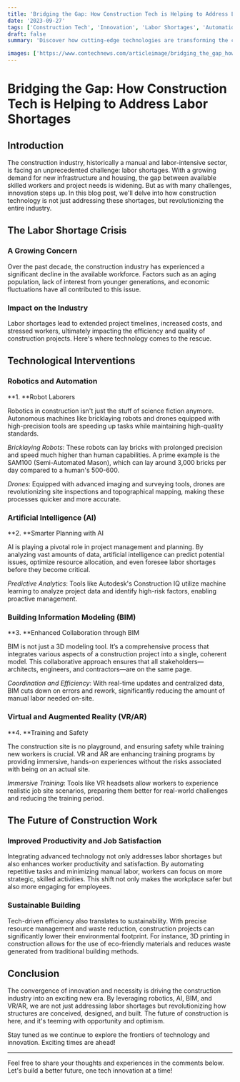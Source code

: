 ```yaml
---
title: 'Bridging the Gap: How Construction Tech is Helping to Address Labor Shortages'
date: '2023-09-27'
tags: ['Construction Tech', 'Innovation', 'Labor Shortages', 'Automation']
draft: false
summary: 'Discover how cutting-edge technologies are transforming the construction industry and tackling labor shortages head-on. From robotics to AI, explore the innovations that are building the future.'

images: ['https://www.contechnews.com/articleimage/bridging_the_gap_how_construction_tech_is_helping_to_address_labor_shortages.webp']
---
```


# Bridging the Gap: How Construction Tech is Helping to Address Labor Shortages

## Introduction

The construction industry, historically a manual and labor-intensive sector, is facing an unprecedented challenge: labor shortages. With a growing demand for new infrastructure and housing, the gap between available skilled workers and project needs is widening. But as with many challenges, innovation steps up. In this blog post, we'll delve into how construction technology is not just addressing these shortages, but revolutionizing the entire industry.

## The Labor Shortage Crisis

### A Growing Concern

Over the past decade, the construction industry has experienced a significant decline in the available workforce. Factors such as an aging population, lack of interest from younger generations, and economic fluctuations have all contributed to this issue.

### Impact on the Industry

Labor shortages lead to extended project timelines, increased costs, and stressed workers, ultimately impacting the efficiency and quality of construction projects. Here's where technology comes to the rescue.

## Technological Interventions

### Robotics and Automation

**1. **Robot Laborers

Robotics in construction isn't just the stuff of science fiction anymore. Autonomous machines like bricklaying robots and drones equipped with high-precision tools are speeding up tasks while maintaining high-quality standards. 

*Bricklaying Robots*: These robots can lay bricks with prolonged precision and speed much higher than human capabilities. A prime example is the SAM100 (Semi-Automated Mason), which can lay around 3,000 bricks per day compared to a human's 500-600.

*Drones*: Equipped with advanced imaging and surveying tools, drones are revolutionizing site inspections and topographical mapping, making these processes quicker and more accurate.

### Artificial Intelligence (AI)

**2. **Smarter Planning with AI

AI is playing a pivotal role in project management and planning. By analyzing vast amounts of data, artificial intelligence can predict potential issues, optimize resource allocation, and even foresee labor shortages before they become critical.

*Predictive Analytics*: Tools like Autodesk's Construction IQ utilize machine learning to analyze project data and identify high-risk factors, enabling proactive management.

### Building Information Modeling (BIM)

**3. **Enhanced Collaboration through BIM

BIM is not just a 3D modeling tool. It’s a comprehensive process that integrates various aspects of a construction project into a single, coherent model. This collaborative approach ensures that all stakeholders—architects, engineers, and contractors—are on the same page.

*Coordination and Efficiency*: With real-time updates and centralized data, BIM cuts down on errors and rework, significantly reducing the amount of manual labor needed on-site.

### Virtual and Augmented Reality (VR/AR)

**4. **Training and Safety

The construction site is no playground, and ensuring safety while training new workers is crucial. VR and AR are enhancing training programs by providing immersive, hands-on experiences without the risks associated with being on an actual site.

*Immersive Training*: Tools like VR headsets allow workers to experience realistic job site scenarios, preparing them better for real-world challenges and reducing the training period.

## The Future of Construction Work

### Improved Productivity and Job Satisfaction

Integrating advanced technology not only addresses labor shortages but also enhances worker productivity and satisfaction. By automating repetitive tasks and minimizing manual labor, workers can focus on more strategic, skilled activities. This shift not only makes the workplace safer but also more engaging for employees.

### Sustainable Building

Tech-driven efficiency also translates to sustainability. With precise resource management and waste reduction, construction projects can significantly lower their environmental footprint. For instance, 3D printing in construction allows for the use of eco-friendly materials and reduces waste generated from traditional building methods.

## Conclusion

The convergence of innovation and necessity is driving the construction industry into an exciting new era. By leveraging robotics, AI, BIM, and VR/AR, we are not just addressing labor shortages but revolutionizing how structures are conceived, designed, and built. The future of construction is here, and it's teeming with opportunity and optimism.

Stay tuned as we continue to explore the frontiers of technology and innovation. Exciting times are ahead!

---

Feel free to share your thoughts and experiences in the comments below. Let's build a better future, one tech innovation at a time!